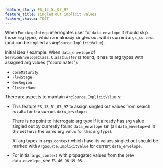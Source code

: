 ```yaml
---
feature_story: FS_13_51_07_97
feature_title: singled out implicit values
feature_status: TEST
---
```


When `FuncArgsInterp` interrogates user for `data_envelope` it should skip those arg types,
which are already singled out within current `args_context` (and can be implied as `ArgSource.ImplicitValue`).

Initial idea / example:
When `data_envelope` of `ServiceEnvelopeClass.ClassCluster` is found,
it has its arg types with assigned arg values ("coordinates"):
*   `CodeMaturity`
*   `FlowStage`
*   `GeoRegion`
*   `ClusterName`

There are aspects to maintain `ArgSource.ImplicitValue`-s:

*   This feature `FS_13_51_07_97` to assign singled out values from search results for the current `data_envelope`:

    There is no point to interrogate arg type if it already has arg value singled out by
    currently found `data_envelope` set (all `data_envelope`-s in the set have the same arg value for that arg type).

    All arg types in `args_context` which have its values singled out
    should be marked with `ArgSource.ImplicitValue` for current `data_envelope`.

*   For initial `args_context` with propagated values from the prev `data_envelope`, see `FS_46_96_59_05`.
